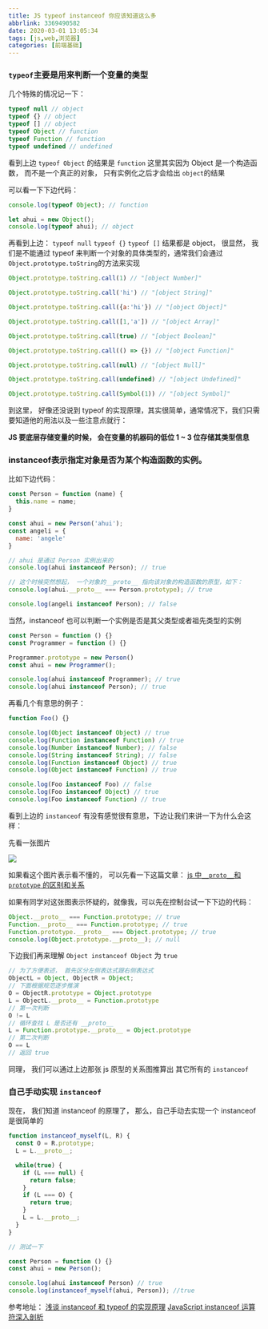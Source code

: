 ```yaml
---
title: JS typeof instanceof 你应该知道这么多
abbrlink: 3369490582
date: 2020-03-01 13:05:34
tags: [js,web,浏览器]
categories: [前端基础]
---
```

### `typeof`主要是用来判断一个变量的类型

<!-- more -->

几个特殊的情况记一下：
```js
typeof null // object
typeof {} // object
typeof [] // object
typeof Object // function
typeof Function // function
typeof undefined // undefined
```
看到上边  `typeof Object` 的结果是 `function` 这里其实因为 Object 是一个构造函数， 而不是一个真正的对象， 只有实例化之后才会给出 `object`的结果

可以看一下下边代码：

```js
console.log(typeof Object); // function

let ahui = new Object();
console.log(typeof ahui); // object
```

再看到上边： `typeof null` `typeof {}` `typeof []` 结果都是 object， 很显然， 我们是不能通过 typeof 来判断一个对象的具体类型的，通常我们会通过 `Object.prototype.toString`的方法来实现

```js
Object.prototype.toString.call(1) // "[object Number]"

Object.prototype.toString.call('hi') // "[object String]"

Object.prototype.toString.call({a:'hi'}) // "[object Object]"

Object.prototype.toString.call([1,'a']) // "[object Array]"

Object.prototype.toString.call(true) // "[object Boolean]"

Object.prototype.toString.call(() => {}) // "[object Function]"

Object.prototype.toString.call(null) // "[object Null]"

Object.prototype.toString.call(undefined) // "[object Undefined]"

Object.prototype.toString.call(Symbol(1)) // "[object Symbol]"
```

到这里， 好像还没说到 typeof 的实现原理，其实很简单，通常情况下，我们只需要知道他的用法以及一些注意点就行：

**JS 要底层存储变量的时候， 会在变量的机器码的低位 1 ~ 3 位存储其类型信息**

### instanceof表示指定对象是否为某个构造函数的实例。

比如下边代码：

```js
const Person = function (name) {
  this.name = name;
}

const ahui = new Person('ahui');
const angeli = {
  name: 'angele'
}

// ahui 是通过 Person 实例出来的
console.log(ahui instanceof Person); // true

// 这个时候突然想起， 一个对象的__proto__ 指向该对象的构造函数的原型，如下：
console.log(ahui.__proto__ === Person.prototype); // true

console.log(angeli instanceof Person); // false
```

当然，instanceof 也可以判断一个实例是否是其父类型或者祖先类型的实例

```js
const Person = function () {}
const Programmer = function () {}

Programmer.prototype = new Person()
const ahui = new Programmer();

console.log(ahui instanceof Programmer); // true
console.log(ahui instanceof Person); // true
```

再看几个有意思的例子：

```js
function Foo() {}

console.log(Object instanceof Object) // true
console.log(Function instanceof Function) // true
console.log(Number instanceof Number); // false 
console.log(String instanceof String); // false 
console.log(Function instanceof Object) // true
console.log(Object instanceof Function) // true

console.log(Foo instanceof Foo) // false
console.log(Foo instanceof Object) // true
console.log(Foo instanceof Function) // true
```

看到上边的 `instanceof` 有没有感觉很有意思，下边让我们来讲一下为什么会这样：

先看一张图片 

<img src="/images/web/js/proto.jpg" align="center" style="margin: 0 auto;">
<pr />

如果看这个图片表示看不懂的， 可以先看一下这篇文章： [js 中`__proto__`和 `prototype` 的区别和关系](/proto.html)

如果有同学对这张图表示怀疑的，就像我，可以先在控制台试一下下边的代码：

```js
Object.__proto__ === Function.prototype; // true
Function.__proto__ === Function.prototype; // true
Function.prototype.__proto__ === Object.prototype; // true
console.log(Object.prototype.__proto__); // null
```

下边我们再来理解 `Object instanceof Object` 为 `true`
```js
// 为了方便表述， 首先区分左侧表达式跟右侧表达式
ObjectL = Object, ObjectR = Object; 
// 下面根据规范逐步推演
O = ObjectR.prototype = Object.prototype 
L = ObjectL.__proto__ = Function.prototype 
// 第一次判断
O != L 
// 循环查找 L 是否还有 __proto__ 
L = Function.prototype.__proto__ = Object.prototype 
// 第二次判断
O == L 
// 返回 true
```
同理， 我们可以通过上边那张 js 原型的关系图推算出 其它所有的 `instanceof` 


### 自己手动实现 `instanceof`

现在， 我们知道 instanceof 的原理了， 那么，自己手动去实现一个 instanceof 是很简单的

```js
function instanceof_myself(L, R) {
  const O = R.prototype;
  L = L.__proto__;

  while(true) {
    if (L === null) {
      return false;
    }
    if (L === O) {
      return true;
    }
    L = L.__proto__;
  }
}

// 测试一下

const Person = function () {}
const ahui = new Person();

console.log(ahui instanceof Person) // true
console.log(instanceof_myself(ahui, Person)); //true

```


参考地址：
[浅谈 instanceof 和 typeof 的实现原理](https://blog.csdn.net/qq_38722097/article/details/80717240)
[JavaScript instanceof 运算符深入剖析](https://www.ibm.com/developerworks/cn/web/1306_jiangjj_jsinstanceof/)
